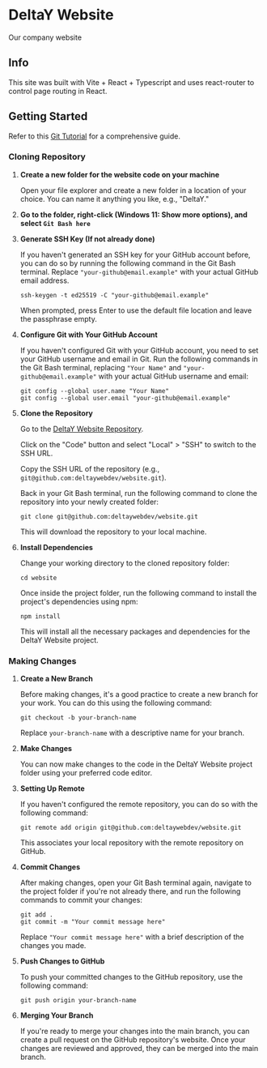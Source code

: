 # DeltaY Website
Our company website

## Info
This site was built with Vite + React + Typescript and uses react-router to control page routing in React.

## Getting Started
Refer to this [Git Tutorial](https://www.atlassian.com/git/tutorials) for a comprehensive guide.

### Cloning Repository
1. **Create a new folder for the website code on your machine**

   Open your file explorer and create a new folder in a location of your choice. You can name it anything you like, e.g., "DeltaY."

2. **Go to the folder, right-click (Windows 11: Show more options), and select `Git Bash here`**

3. **Generate SSH Key (If not already done)**

   If you haven't generated an SSH key for your GitHub account before, you can do so by running the following command in the Git Bash terminal. Replace `"your-github@email.example"` with your actual GitHub email address.

   ```shell
   ssh-keygen -t ed25519 -C "your-github@email.example"
   ```

   When prompted, press Enter to use the default file location and leave the passphrase empty.

4. **Configure Git with Your GitHub Account**

   If you haven't configured Git with your GitHub account, you need to set your GitHub username and email in Git. Run the following commands in the Git Bash terminal, replacing `"Your Name"` and `"your-github@email.example"` with your actual GitHub username and email:

   ```shell
   git config --global user.name "Your Name"
   git config --global user.email "your-github@email.example"
   ```
5. **Clone the Repository**

   Go to the [DeltaY Website Repository](https://github.com/deltaywebdev/website).

   Click on the "Code" button and select "Local" > "SSH" to switch to the SSH URL.

   Copy the SSH URL of the repository (e.g., `git@github.com:deltaywebdev/website.git`).

   Back in your Git Bash terminal, run the following command to clone the repository into your newly created folder:

   ```shell
   git clone git@github.com:deltaywebdev/website.git
   ```

   This will download the repository to your local machine.

6. **Install Dependencies**

   Change your working directory to the cloned repository folder:

   ```shell
   cd website
   ```

   Once inside the project folder, run the following command to install the project's dependencies using npm:

   ```shell
   npm install
   ```

   This will install all the necessary packages and dependencies for the DeltaY Website project.

### Making Changes
1. **Create a New Branch**

   Before making changes, it's a good practice to create a new branch for your work. You can do this using the following command:

   ```shell
   git checkout -b your-branch-name
   ```

   Replace `your-branch-name` with a descriptive name for your branch.

2. **Make Changes**

   You can now make changes to the code in the DeltaY Website project folder using your preferred code editor.

3. **Setting Up Remote**

    If you haven't configured the remote repository, you can do so with the following command:

    ```shell
    git remote add origin git@github.com:deltaywebdev/website.git
    ```

    This associates your local repository with the remote repository on GitHub.
 
4. **Commit Changes**

   After making changes, open your Git Bash terminal again, navigate to the project folder if you're not already there, and run the following commands to commit your changes:

   ```shell
   git add .
   git commit -m "Your commit message here"
   ```

   Replace `"Your commit message here"` with a brief description of the changes you made.

5. **Push Changes to GitHub**

   To push your committed changes to the GitHub repository, use the following command:

   ```shell
   git push origin your-branch-name
   ```

6. **Merging Your Branch**

    If you're ready to merge your changes into the main branch, you can create a pull request on the GitHub repository's website. Once your changes are reviewed and approved, they can be merged into the main branch.
